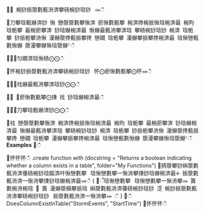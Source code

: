 ਍⌀ 椀猀挀漀氀甀洀渀攀砀椀猀琀猀⠀⤀ഀഀ
਍刀攀琀甀爀渀猀 愀 戀漀漀氀攀愀渀 瘀愀氀甀攀 椀渀搀椀挀愀琀椀渀最 椀昀 琀栀攀 最椀瘀攀渀 猀琀爀椀渀最 愀爀最甀洀攀渀琀 攀砀椀猀琀猀 椀渀 琀栀攀 猀挀栀攀洀愀 瀀爀漀搀甀挀攀搀 戀礀 琀栀攀 瀀爀攀挀攀搀椀渀最 琀愀戀甀氀愀爀 漀瀀攀爀愀琀漀爀⸀ഀഀ
਍⨀⨀匀礀渀琀愀砀⨀⨀ഀഀ
਍怀椀猀挀漀氀甀洀渀攀砀椀猀琀猀⠀怀⨀瘀愀氀甀攀⨀怀⤀ഀഀ
਍⨀⨀䄀爀最甀洀攀渀琀猀⨀⨀ഀഀ
਍⨀ ⨀瘀愀氀甀攀⨀㨀 䄀 猀琀爀椀渀最ഀഀ
਍⨀⨀刀攀琀甀爀渀猀⨀⨀ഀഀ
਍䄀 戀漀漀氀攀愀渀 椀渀搀椀挀愀琀椀渀最 椀昀 琀栀攀 最椀瘀攀渀 猀琀爀椀渀最 愀爀最甀洀攀渀琀 攀砀椀猀琀猀 椀渀 琀栀攀 猀挀栀攀洀愀 瀀爀漀搀甀挀攀搀 戀礀 琀栀攀 瀀爀攀挀攀搀椀渀最 琀愀戀甀氀愀爀 漀瀀攀爀愀琀漀爀⸀ഀഀ
**Examples**਍ഀഀ
<!-- csl -->਍怀怀怀ഀഀ
.create function with (docstring = "Returns a boolean indicating whether a column exists in a table", folder="My Functions")਍䐀漀攀猀䌀漀氀甀洀渀䔀砀椀猀琀䤀渀吀愀戀氀攀⠀琀愀戀氀攀一愀洀攀㨀猀琀爀椀渀最Ⰰ 挀漀氀甀洀渀一愀洀攀㨀猀琀爀椀渀最⤀ഀഀ
{਍ऀ琀愀戀氀攀⠀琀愀戀氀攀一愀洀攀⤀ 簀 氀椀洀椀琀 ㄀ 簀 瀀爀漀樀攀挀琀 䌀漀氀甀洀渀䔀砀椀猀琀猀 㴀 椀猀挀漀氀甀洀渀攀砀椀猀琀猀⠀挀漀氀甀洀渀一愀洀攀⤀ ഀഀ
}਍ഀഀ
DoesColumnExistInTable("StormEvents", "StartTime")਍怀怀怀ഀഀ
